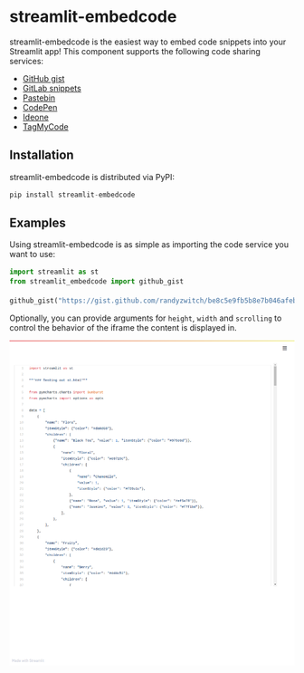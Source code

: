 # streamlit-embedcode

streamlit-embedcode is the easiest way to embed code snippets into your Streamlit app! This component supports the following code sharing services:

- [GitHub gist](https://gist.github.com/)
- [GitLab snippets](https://gitlab.com/explore/snippets)
- [Pastebin](https://pastebin.com/)
- [CodePen](https://codepen.io/)
- [Ideone](https://ideone.com/)
- [TagMyCode](https://tagmycode.com/)

## Installation

streamlit-embedcode is distributed via PyPI:

```python
pip install streamlit-embedcode
```

## Examples

Using streamlit-embedcode is as simple as importing the code service you want to use:

```python
import streamlit as st
from streamlit_embedcode import github_gist

github_gist("https://gist.github.com/randyzwitch/be8c5e9fb5b8e7b046afebcac12e5087/")
```

Optionally, you can provide arguments for `height`, `width` and `scrolling` to control the behavior of the iframe the content is displayed in.

![github_streamlit_embed](https://github.com/randyzwitch/streamlit-embedcode/blob/master/_static/gh_gist_example.png)
